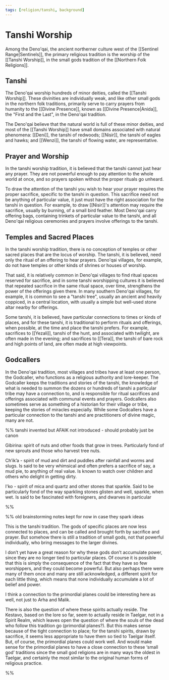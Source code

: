```yaml
---
tags: [religion/tanshi, background]
---
```

# Tanshi Worship

Among the Deno'qai, the ancient northerner culture west of the [[Sentinel Range|Sentinels]], the primary religious tradition is the worship of the [[Tanshi Worship]], in the small gods tradition of the [[Northern Folk Religions]]. 

## Tanshi

The Deno'qai worship hundreds of minor deities, called the [[Tanshi Worship]]. These divinities are individually weak, and like other small gods in the northern folk traditions, primarily serve to carry prayers from humanity to the [[Divine Presence]], known as [[Divine Presence|Anida]], the "First and the Last", in the Deno'qai tradition. 

The Deno'qai believe that the natural world is full of these minor deities, and most of the [[Tanshi Worship]] have small domains associated with natural phenomena: [[Deni]], the tanshi of redwoods; [[Nisir]], the tanshi of eagles and hawks; and [[Wenzi]], the tanshi of flowing water, are representative. 

## Prayer and Worship

In the tanshi worship tradition, it is believed that the tanshi cannot just hear any prayer. They are not powerful enough to pay attention to the whole world at once, and so prayers spoken without the proper rituals go unheard. 

To draw the attention of the tanshi you wish to hear your prayer requires the proper sacrifice, specific to the tanshi in question. This sacrifice need not be anything of particular value, it just must have the right association for the tanshi in question. For example, to draw [[Nisir]]'s attention may require the sacrifice, usually by burning, of a small bird feather. Most Deno'qai carry offering bags, containing trinkets of particular value to the tanshi, and all Deno'qai religious ceremonies and prayers involve offerings to the tanshi. 

## Temples and Sacred Places

In the tanshi worship tradition, there is no conception of temples or other sacred places that are the locus of worship. The tanshi, it is believed, need only the ritual of an offering to hear prayers. Deno'qai villages, for example, do not have temples or other kinds of shrines or houses of worship. 

That said, it is relatively common in Deno'qai villages to find ritual spaces reserved for sacrifice, and in some tanshi worshipping cultures it is believed that repeated sacrifice in the same ritual space, over time, strengthens the power of the offerings given there. In many southern Deno'qai villages, for example, it is common to see a "tanshi tree", usually an ancient and heavily coppiced, in a central location, with usually a simple but well-used stone altar nearby for offerings. 

Some tanshi, it is believed, have particular connections to times or kinds of places, and for these tanshi, it is traditional to perform rituals and offerings, when possible, at the time and place the tanshi prefers. For example, sacrifices to [[Yezali]], tanshi of the hunt, and associated with twilight, are often made in the evening; and sacrifices to [[Tera]], the tanshi of bare rock and high points of land, are often made at high viewpoints. 

## Godcallers

In the Deno'qai tradition, most villages and tribes have at least one person, the Godcaller, who functions as a religious authority and lore-keeper. The Godcaller keeps the traditions and stories of the tanshi, the knowledge of what is needed to summon the dozens or hundreds of tanshi a particular tribe may have a connection to, and is responsible for ritual sacrifices and offerings associated with communal events and prayers. Godcallers also sometimes serve as something of a historian for their village or tribe, keeping the stories of miracles especially. While some Godcallers have a particular connection to the tanshi and are practitioners of divine magic, many are not. 


%% tanshi invented but AFAIK not introduced - should probably just be canon

Gibirina: spirit of nuts and other foods that grow in trees. Particularly fond of new sprouts and those who harvest tree nuts.

Ch’ik’a - spirit of mud and dirt and puddles after rainfall and worms and slugs. Is said to be very whimsical and often prefers a sacrifice of say, a mud pie, to anything of real value. Is known to watch over children and others who delight in getting dirty.

I'ko - spirit of mica and quartz and other stones that sparkle. Said to be particularly fond of the way sparkling stones glisten and well, sparkle, when wet. Is said to be fascinated with foreigners, and dwarves in particular

%%

%% old brainstorming notes kept for now in case they spark ideas

This is the tanshi tradition. The gods of specific places are now less connected to places, and can be called and brought forth by sacrifice and prayer. But somehow there is still a tradition of small gods, not that powerful individually, who bring messages to the larger divines.   

I don’t yet have a great reason for why these gods don’t accumulate power, since they are no longer tied to particular places. Of course it is possible that this is simply the consequence of the fact that they have so few worshippers, and they could become powerful. But also perhaps there were many of them once and many are still acknowledged, a different spirit for each little thing, which means that none individually accumulate a lot of belief and power. 

I think a connection to the primordial planes could be interesting here as well, not just to Arha and Malik. 

There is also the question of where these spirits actually reside. The Kestavo, based on the lore so far, seem to actually reside in Taelgar, not in a Spirit Realm, which leaves open the question of where the souls of the dead who follow this tradition go (primordial planes?). But this makes sense because of the tight connection to place; for the tanshi spirits, drawn by sacrifice, it seems less appropriate to have them so tied to Taelgar itself. But, of course, the primordial planes could work well. And would make sense for the primordial planes to have a close connection to these ‘small god’ traditions since the small god religions are in many ways the oldest in Taelgar, and certainly the most similar to the original human forms of religious practice. 

%%